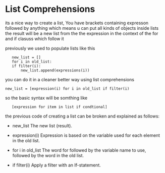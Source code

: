 # List Comprehensions
its a nice way to create a list, You have brackets containing expresson followed by anything which means u can put all kinds of objects inside lists
the result will be a new list from the the expression in the context of the for and if clasuss which follow it 

previously we used to populate lists like this 

 ```
    new_list = []
    for i in old_list:
    if filter(i):
        new_list.append(expressions(i))

 ```
you can do it in a cleaner better way using list comprehensions

 ``` 
 new_list = [expression(i) for i in old_list if filter(i)

 ```
so the basic syntax will be somthing like 

 ```
    [expression for item in list if condtional]

 ```
the previous code of creating a list can be broken and explained as follows:

* new_list
The new list (result).

* expression(i)
Expression is based on the variable used for each element in the old list.

* for i in old_list
The word for followed by the variable name to use, followed by the word in the
old list.

* if filter(i)
Apply a filter with an If-statement.

